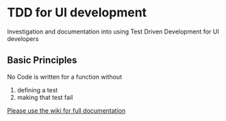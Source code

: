 TDD for UI development
======================

Investigation and documentation into using Test Driven Development for UI developers

Basic Principles
----------------

No Code is written for a function without

1. defining a test
2. making that test fail

[Please use the wiki for full documentation](https://github.com/martinmcloughlin/TDD-for-UI-development/wiki)
